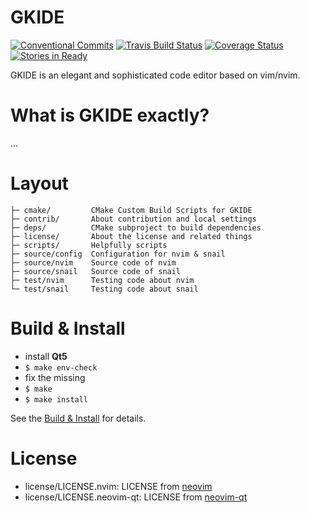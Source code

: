 # GKIDE

[![Conventional Commits](https://img.shields.io/badge/Conventional%20Commits-1.0.0-yellow.svg)](https://conventionalcommits.org)
[![Travis Build Status](https://www.travis-ci.org/gkide/gkide.svg?branch=master)](https://www.travis-ci.org/gkide/gkide)
[![Coverage Status](https://coveralls.io/repos/github/gkide/gkide/badge.svg)](https://coveralls.io/github/gkide/gkide)
[![Stories in Ready](https://badge.waffle.io/gkide/gkide.svg?label=ready&title=Ready)](http://waffle.io/gkide/gkide)


GKIDE is an elegant and sophisticated code editor based on vim/nvim.

# What is GKIDE exactly?

...

# Layout

    ├─ cmake/         CMake Custom Build Scripts for GKIDE
    ├─ contrib/       About contribution and local settings
    ├─ deps/          CMake subproject to build dependencies
	├─ license/       About the license and related things
    ├─ scripts/       Helpfully scripts
    ├─ source/config  Configuration for nvim & snail
    ├─ source/nvim    Source code of nvim
    ├─ source/snail   Source code of snail
    ├─ test/nvim      Testing code about nvim
    └─ test/snail     Testing code about snail

# Build & Install

- install **Qt5**
- `$ make env-check`
- fix the missing
- `$ make`
- `$ make install`

See the [Build & Install](contrib/BuildInstall.md) for details.

# License

- license/LICENSE.nvim: LICENSE from [neovim][neovim_url]
- license/LICENSE.neovim-qt: LICENSE from [neovim-qt][neovim_qt_url]

[neovim_url]: https://github.com/neovim/neovim
[neovim_qt_url]: https://github.com/equalsraf/neovim-qt

